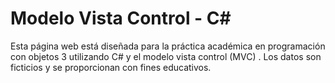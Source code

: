 # Modelo Vista Control - C#
Esta página web está diseñada para la práctica académica en programación con objetos 3 utilizando C# y el modelo vista control (MVC) . Los datos son ficticios y se proporcionan con fines educativos.
